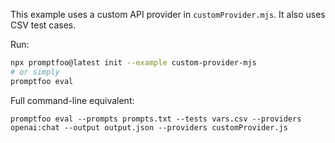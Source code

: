 This example uses a custom API provider in `customProvider.mjs`. It also uses CSV test cases.

Run:

```bash
npx promptfoo@latest init --example custom-provider-mjs
# or simply
promptfoo eval
```

Full command-line equivalent:

```
promptfoo eval --prompts prompts.txt --tests vars.csv --providers openai:chat --output output.json --providers customProvider.js
```
